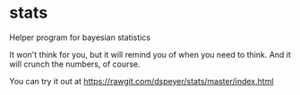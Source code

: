 stats
=====

Helper program for bayesian statistics

It won't think for you, but it will remind you of when you need to think.  And it will crunch the numbers, of course.

You can try it out at https://rawgit.com/dspeyer/stats/master/index.html